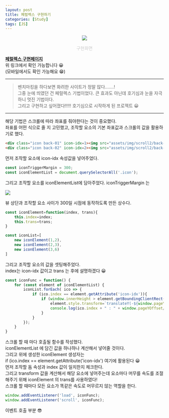 ```yaml
---
layout: post
title: 페럴렉스 구현하기
categories: [Study]
tags: [JS]
---
```



<p style="text-align: center;"><img src="{{ site.baseurl }}/assets/img/scroll.gif"></p>
<p style="color: #ccc; text-align: center">구현화면</p>  

**[페럴렉스 구현페이지](https://yi-jeong.github.io/Interactive/scroll02.html)**  
위 링크에서 확인 가능합니다 😀  
(모바일에서도 확인 가능해요 😁)  

- - -

> 벤치마킹을 하다보면 화려한 사이트가 정말 많다.......!  
그중 눈에 띄였던 건 페럴렉스 기법이었다. 큰 효과도 아닌데 호기심과 눈을 자극하니 멋진 기법이다.  
그리고 구현하고 싶어졌다!!!!! 호기심으로 시작하게 된 프로젝트 😀  


---

해당 기법은 스크롤에 따라 좌표를 줘야한다는 것이 중요했다.  
좌표를 어떤 식으로 줄 지 고민했고, 조작할 요소의 기본 좌표값과 스크롤의 값을 활용하기로 했다.  

```html
<div class="icon back-01" icon-idx=1><img src="assets/img/scroll2/back-02.png"></div>
<div class="icon back-02" icon-idx=2><img src="assets/img/scroll2/back-03.png"></div>
```
먼저 조작할 요소에 icon-idx 속성값을 넣어주었다.

```js
const iconTriggerMargin = 300;
const iconElementList = document.querySelectorAll('.icon');
```
그리고 조작할 요소를 iconElementList에 담아주었다.
iconTriggerMargin 는 

<p><img class="ylong-img" src="{{ site.baseurl }}/assets/img/scroll.png"></p>

뷰 상단과 조작할 요소 사이가 300일 시점에 동작하도록 만든 상수다.  

```js
const iconElement=function(index, trans){
    this.index=index;
    this.trans=trans;
}

const iconList=[
    new iconElement(1,2),
    new iconElement(2,3),
    new iconElement(3,6)
]
```

그리고 조작할 요소의 값을 셋팅해주었다.  
index는 icon-idx 값이고 trans 는 후에 설명하겠다 😀

```js
const iconFunc = function() {
    for (const element of iconElementList) {
        iconList.forEach( ico => {
            if (ico.index == element.getAttribute('icon-idx')){
                if (window.innerHeight > element.getBoundingClientRect().top + iconTriggerMargin) {
                    element.style.transform=`translateY(-${window.pageYOffset/ico.trans}px)`;
                    console.log(ico.index + " : " + window.pageYOffset/ico.trans)
                }              
            }
        });
    }
}
```

스크롤 할 때 마다 호출될 함수를 작성했다.  
iconElementList 에 담긴 값을 하나하나 계산해서 넣어줄 것이다.  
그리고 위에 생성한 iconElement 생성자는  
if (ico.index == element.getAttribute('icon-idx') 여기에 활용된다 😀  
먼저 조작할 돔 속성과 index 값이 일치한지 체크한다.  
그리고 transform 값을 계산해서 해당 요소에 넣어주는데 요소마다 머무를 속도를 조절해주기 위해 iconElement 의 trans를 사용하였다!  
스크롤 할 때마다 모든 요소가 똑같은 속도로 머무르지 않는 역할을 한다.  

```js
window.addEventListener('load', iconFunc);
window.addEventListener('scroll', iconFunc);
```
이벤트 호출 부분 😎



